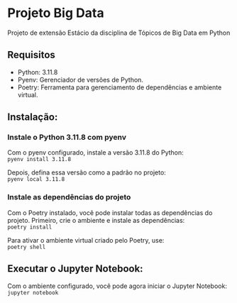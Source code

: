 # Projeto Big Data
Projeto de extensão Estácio da disciplina de Tópicos de Big Data em Python

## Requisitos
- Python: 3.11.8
- Pyenv: Gerenciador de versões de Python.
- Poetry: Ferramenta para gerenciamento de dependências e ambiente virtual.

## Instalação:

### Instale o Python 3.11.8 com pyenv
Com o pyenv configurado, instale a versão 3.11.8 do Python:  
`pyenv install 3.11.8`

Depois, defina essa versão como a padrão no projeto:  
`pyenv local 3.11.8`

### Instale as dependências do projeto
Com o Poetry instalado, você pode instalar todas as dependências do projeto. Primeiro, crie o ambiente e instale as dependências:  
`poetry install`

Para ativar o ambiente virtual criado pelo Poetry, use:  
`poetry shell`

## Executar o Jupyter Notebook:
Com o ambiente configurado, você pode agora iniciar o Jupyter Notebook:  
`jupyter notebook`

